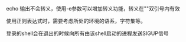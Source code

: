echo 输出不会转义，使用-e参数可以增加转义功能，转义在""双引号内有效

使用正则表达式时，需要考虑所处的环境的语系，字符集等。

登录的shell会在退出的时候向所有由该shell启动的进程发送SIGUP信号